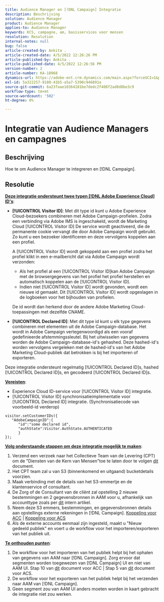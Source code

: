 ```yaml
---
title: Audience Manager en [!DNL Campaign] Integratie
description: Beschrijving
solution: Audience Manager
product: Audience Manager
applies-to: Audience Manager
keywords: KCS, campagne, am, basisservices voor mensen
resolution: Resolution
internal-notes: null
bug: false
article-created-by: Ankita .
article-created-date: 4/5/2022 12:26:26 PM
article-published-by: Ankita .
article-published-date: 4/5/2022 12:26:56 PM
version-number: 2
article-number: KA-18968
dynamics-url: https://adobe-ent.crm.dynamics.com/main.aspx?forceUCI=1&pagetype=entityrecord&etn=knowledgearticle&id=487bc498-dbb4-ec11-983f-000d3a5d0e57
exl-id: 5a322257-9180-41b5-a5a7-5390c946891a
source-git-commit: 6a23faae10364181be7dedc2f408f2ad8d8be3c9
workflow-type: tm+mt
source-wordcount: '502'
ht-degree: 0%

---
```


# Integratie van Audience Managers en campagnes

## Beschrijving

Hoe te om Audience Manager te integreren en [!DNL Campaign].

## Resolutie




<u><b>Deze integratie ondersteunt twee typen [!DNL Adobe Experience Cloud] ID&#39;s</b></u>:

- <b>[!UICONTROL Visitor ID]</b>: Met dit type id kunt u Adobe Experience Cloud-bezoekers combineren met Adobe Campaign-profielen. Zodra een verbinding via Adobe IMS is ingeschakeld, wordt de Marketing Cloud [!UICONTROL Visitor ID] De service wordt geactiveerd, die de permanente cookie vervangt die door Adobe Campaign wordt gebruikt. Zo kunt u een bezoeker identificeren en deze vervolgens koppelen aan een profiel.



   A [!UICONTROL Visitor ID] wordt gekoppeld aan een profiel zodra het profiel klikt in een e-mailbericht dat via Adobe Campaign wordt verzonden:

   - Als het profiel al een [!UICONTROL Visitor ID]kan Adobe Campaign met de browsergegevens van het profiel het profiel herstellen en automatisch koppelen aan de [!UICONTROL Visitor ID].
   - Indien niet [!UICONTROL Visitor ID] wordt gevonden, wordt een nieuwe id gemaakt. Dit [!UICONTROL Visitor ID] wordt opgeslagen in de logboeken voor het bijhouden van profielen.

   De id wordt dan herkend door de andere Adobe Marketing Cloud-toepassingen met dezelfde CNAME.
- <b>[!UICONTROL Declared ID]</b>: Met dit type id kunt u elk type gegevens combineren met elementen uit de Adobe Campaign-database. Het wordt in Adobe Campaign vertegenwoordigd als een vooraf gedefinieerde afstemmingssleutel. Bij het uitwisselen van gegevens worden de Adobe Campaign-database-id&#39;s gehashed. Deze hashed-id&#39;s worden vervolgens vergeleken met de hashed-id&#39;s van het Adobe Marketing Cloud-publiek dat betrokken is bij het importeren of exporteren.


Deze integratie ondersteunt regelmatig [!UICONTROL Declared ID]s, hashed [!UICONTROL Declared ID]s, en gecodeerd [!UICONTROL Declared ID]s.

<u><b>Vereisten</b></u>:

- Experience Cloud ID-service voor [!UICONTROL Visitor ID] integratie.
- [!UICONTROL Visitor ID] synchronisatieimplementatie voor [!UICONTROL Declared ID] integratie. (Synchronisatiecode van voorbeeld-id verderop)

```
visitor.setCustomerIDs({
   "AdobeCampaignID":{
      "id":"some declared id",
      "authState":Visitor.AuthState.AUTHENTICATED
      }
});
```


<u><b>Volg onderstaande stappen om deze integratie mogelijk te maken</b></u>:

1. Verzend een verzoek naar het Collectieve Team van de Levering (CPT) om de &quot;Diensten van de Kern van Mensen&quot;toe te laten door te volgen [dit](https://adobe-ent.crm.dynamics.com/main.aspx?appid=c8f3a4cd-a068-e911-a957-000d3a34e00b&amp;amp;pagetype=entityrecord&amp;amp;etn=knowledgearticle&amp;amp;id=d2a266a4-b3a9-ec11-983f-000d3a349e63) document.
2. Het CPT team zal u van S3 (binnenkomend en uitgaand) bucketdetails voorzien.
3. Maak verbinding met de details van het S3-emmertje en de klantenservice of consultant.
4. De Zorg of de Consultant van de cliënt zal opstelling 2 nieuwe bestemmingen en 2 gegevensbronnen in AAM voor u, afhankelijk van accounttype zoals per [dit](https://wiki.corp.adobe.com/pages/viewpage.action?pageId=1061261145) intern artikel.
5. Neem deze S3 emmers, bestemmingen, en gegevensbronnen details aan opstellings externe rekeningen in [!DNL Campaign]. [Koppeling voor ACC](https://experienceleague.adobe.com/docs/experience-cloud-kcs/kbarticles/KA-16470.html?lang=es-ES) | [Koppeling voor ACS](https://experienceleague.adobe.com/docs/campaign-standard/using/integrating-with-adobe-cloud/working-with-campaign-and-audience-manager-or-people-core-service/sharing-audiences-with-audience-manager-or-people-core-service.html?lang=en)
6. Als de externe accounts eenmaal zijn ingesteld, maakt u &quot;Nieuw gedeeld publiek&quot; en voert u de workflow voor het importeren/exporteren van het publiek uit.


<u><b>Te onthouden punten</b></u>:

1. De workflow voor het importeren van het publiek helpt bij het ophalen van gegevens van AAM naar [!DNL Campaign]. Zorg ervoor dat segmenten worden toegewezen van [!DNL Campaign] UI en niet van AAM UI. Stap 10 van [dit](https://experienceleague.adobe.com/docs/experience-cloud-kcs/kbarticles/KA-16470.html?lang=es-ES) document voor ACC | Stap 5 van [dit](https://experienceleague.adobe.com/docs/campaign-standard/using/integrating-with-adobe-cloud/working-with-campaign-and-audience-manager-or-people-core-service/sharing-audiences-with-audience-manager-or-people-core-service.html?lang=en) document voor ACS.
2. De workflow voor het exporteren van het publiek helpt bij het verzenden naar AAM van [!DNL Campaign].
3. Geen segment zou van AAM UI anders moeten worden in kaart gebracht de integratie niet zou werken.
